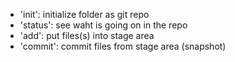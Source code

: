 - 'init': initialize folder as git repo
- 'status': see waht is going on in the repo
- 'add': put files(s) into stage area
- 'commit': commit files from stage area (snapshot)

